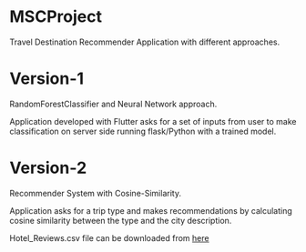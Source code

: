 # MSCProject
Travel Destination Recommender Application with different approaches.

# Version-1
RandomForestClassifier and Neural Network approach.

Application developed with Flutter asks for a set of inputs from user to make classification on server side running flask/Python
with a trained model.

# Version-2
Recommender System with Cosine-Similarity.

Application asks for a trip type and makes recommendations by calculating cosine similarity between the type and the city description.

Hotel_Reviews.csv file can be downloaded from <a href="https://www.kaggle.com/jiashenliu/515k-hotel-reviews-data-in-europe"> here </a>
